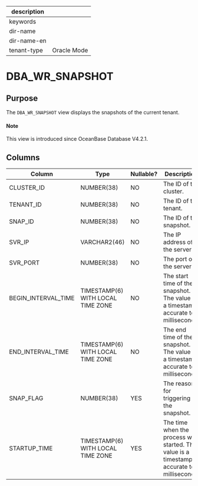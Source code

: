 |description||
|---|---|
|keywords||
|dir-name||
|dir-name-en||
|tenant-type|Oracle Mode|

# DBA_WR_SNAPSHOT

## Purpose

The `DBA_WR_SNAPSHOT` view displays the snapshots of the current tenant. 

<main id="notice" type='explain'>
  <h4>Note</h4>
  <p>This view is introduced since OceanBase Database V4.2.1. </p>
</main>

## Columns

| **Column** | **Type** | **Nullable?** | **Description** |
| --- | --- | --- | --- |
| CLUSTER_ID | NUMBER(38) | NO | The ID of the cluster. |
| TENANT_ID | NUMBER(38) | NO | The ID of the tenant. |
| SNAP_ID | NUMBER(38) | NO | The ID of the snapshot. |
| SVR_IP | VARCHAR2(46) | NO | The IP address of the server. |
| SVR_PORT | NUMBER(38) | NO | The port of the server. |
| BEGIN_INTERVAL_TIME | TIMESTAMP(6) WITH LOCAL TIME ZONE | NO | The start time of the snapshot. The value is a timestamp accurate to milliseconds. |
| END_INTERVAL_TIME | TIMESTAMP(6) WITH LOCAL TIME ZONE | NO | The end time of the snapshot. The value is a timestamp accurate to milliseconds. |
| SNAP_FLAG | NUMBER(38) | YES | The reason for triggering the snapshot. |
| STARTUP_TIME | TIMESTAMP(6) WITH LOCAL TIME ZONE | YES | The time when the process was started. The value is a timestamp accurate to milliseconds. |
